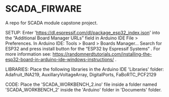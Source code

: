 # SCADA_FIRWARE
A repo for SCADA module capstone project.

SETUP:  Enter 'https://dl.espressif.com/dl/package_esp32_index.json' into the “Additional Board Manager URLs” field in Arduino IDE File > Preferences. In Arduino IDE: Tools > Board > Boards Manager… Search for ESP32 and press install button for the “ESP32 by Espressif Systems“ . For more information see: https://randomnerdtutorials.com/installing-the-esp32-board-in-arduino-ide-windows-instructions/ .

LIBRARIES:  Place the following libraries in the Arduino IDE 'Libraries' folder: Adafruit_INA219, AuxillaryVoltageArray, DigitalPorts, FaBoRTC_PCF2129

CODE:  Place the 'SCADA_WORKBENCH_2.ino' file inside a folder named 'SCADA_WORKBENCH_2' inside the 'Arduino' folder in 'Documents' folder.
